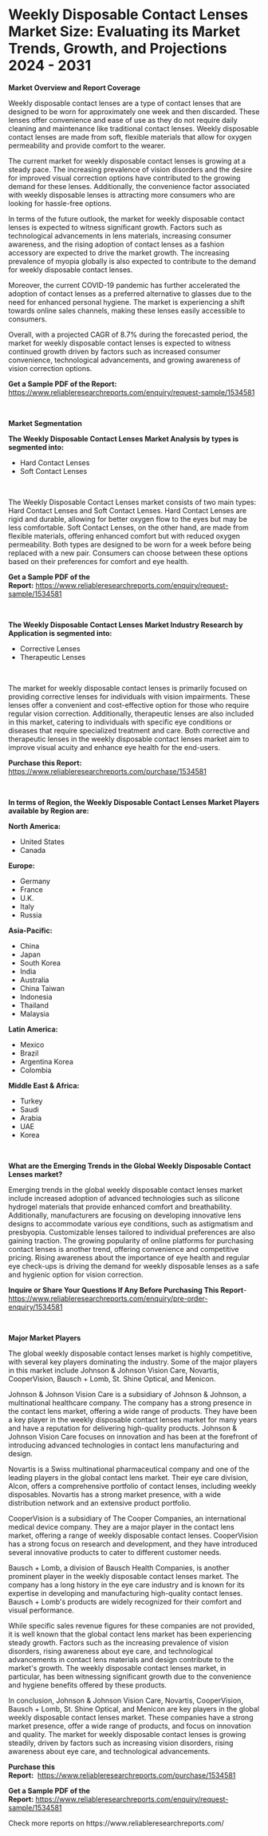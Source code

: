 <p><h1>Weekly Disposable Contact Lenses Market Size: Evaluating its Market Trends, Growth, and Projections 2024 - 2031</h1></p><p><strong>Market Overview and Report Coverage</strong></p>
<p><p>Weekly disposable contact lenses are a type of contact lenses that are designed to be worn for approximately one week and then discarded. These lenses offer convenience and ease of use as they do not require daily cleaning and maintenance like traditional contact lenses. Weekly disposable contact lenses are made from soft, flexible materials that allow for oxygen permeability and provide comfort to the wearer.</p><p>The current market for weekly disposable contact lenses is growing at a steady pace. The increasing prevalence of vision disorders and the desire for improved visual correction options have contributed to the growing demand for these lenses. Additionally, the convenience factor associated with weekly disposable lenses is attracting more consumers who are looking for hassle-free options.</p><p>In terms of the future outlook, the market for weekly disposable contact lenses is expected to witness significant growth. Factors such as technological advancements in lens materials, increasing consumer awareness, and the rising adoption of contact lenses as a fashion accessory are expected to drive the market growth. The increasing prevalence of myopia globally is also expected to contribute to the demand for weekly disposable contact lenses.</p><p>Moreover, the current COVID-19 pandemic has further accelerated the adoption of contact lenses as a preferred alternative to glasses due to the need for enhanced personal hygiene. The market is experiencing a shift towards online sales channels, making these lenses easily accessible to consumers.</p><p>Overall, with a projected CAGR of 8.7% during the forecasted period, the market for weekly disposable contact lenses is expected to witness continued growth driven by factors such as increased consumer convenience, technological advancements, and growing awareness of vision correction options.</p></p>
<p><strong>Get a Sample PDF of the Report:</strong> <a href="https://www.reliableresearchreports.com/enquiry/request-sample/1534581">https://www.reliableresearchreports.com/enquiry/request-sample/1534581</a></p>
<p>&nbsp;</p>
<p><strong>Market Segmentation</strong></p>
<p><strong>The Weekly Disposable Contact Lenses Market Analysis by types is segmented into:</strong></p>
<p><ul><li>Hard Contact Lenses</li><li>Soft Contact Lenses</li></ul></p>
<p>&nbsp;</p>
<p><p>The Weekly Disposable Contact Lenses market consists of two main types: Hard Contact Lenses and Soft Contact Lenses. Hard Contact Lenses are rigid and durable, allowing for better oxygen flow to the eyes but may be less comfortable. Soft Contact Lenses, on the other hand, are made from flexible materials, offering enhanced comfort but with reduced oxygen permeability. Both types are designed to be worn for a week before being replaced with a new pair. Consumers can choose between these options based on their preferences for comfort and eye health.</p></p>
<p><strong>Get a Sample PDF of the Report:</strong>&nbsp;<a href="https://www.reliableresearchreports.com/enquiry/request-sample/1534581">https://www.reliableresearchreports.com/enquiry/request-sample/1534581</a></p>
<p>&nbsp;</p>
<p><strong>The Weekly Disposable Contact Lenses Market Industry Research by Application is segmented into:</strong></p>
<p><ul><li>Corrective Lenses</li><li>Therapeutic Lenses</li></ul></p>
<p>&nbsp;</p>
<p><p>The market for weekly disposable contact lenses is primarily focused on providing corrective lenses for individuals with vision impairments. These lenses offer a convenient and cost-effective option for those who require regular vision correction. Additionally, therapeutic lenses are also included in this market, catering to individuals with specific eye conditions or diseases that require specialized treatment and care. Both corrective and therapeutic lenses in the weekly disposable contact lenses market aim to improve visual acuity and enhance eye health for the end-users.</p></p>
<p><strong>Purchase this Report:</strong>&nbsp; <a href="https://www.reliableresearchreports.com/purchase/1534581">https://www.reliableresearchreports.com/purchase/1534581</a></p>
<p>&nbsp;</p>
<p><strong>In terms of Region, the Weekly Disposable Contact Lenses Market Players available by Region are:</strong></p>
<p>
    <p> <strong> North America: </strong>
        <ul>
            <li>United States</li>
            <li>Canada</li>
        </ul>
        </p> 
    <p> <strong> Europe: </strong>
        <ul>
            <li>Germany</li>
            <li>France</li>
            <li>U.K.</li>
            <li>Italy</li>
            <li>Russia</li>
        </ul>
        </p> 
    <p> <strong> Asia-Pacific: </strong>
        <ul>
            <li>China</li>
            <li>Japan</li>
            <li>South Korea</li>
            <li>India</li>
            <li>Australia</li>
            <li>China Taiwan</li>
            <li>Indonesia</li>
            <li>Thailand</li>
            <li>Malaysia</li>
        </ul>
        </p> 
    <p> <strong> Latin America: </strong>
        <ul>
            <li>Mexico</li>
            <li>Brazil</li>
            <li>Argentina Korea</li>
            <li>Colombia</li>
        </ul>
        </p> 
    <p> <strong> Middle East & Africa: </strong>
        <ul>
            <li>Turkey</li>
            <li>Saudi</li>
            <li>Arabia</li>
            <li>UAE</li>
            <li>Korea</li>
        </ul>
    </p>
    </p>
<p>&nbsp;</p>
<p><strong>What are the Emerging Trends in the Global Weekly Disposable Contact Lenses market?</strong></p>
<p><p>Emerging trends in the global weekly disposable contact lenses market include increased adoption of advanced technologies such as silicone hydrogel materials that provide enhanced comfort and breathability. Additionally, manufacturers are focusing on developing innovative lens designs to accommodate various eye conditions, such as astigmatism and presbyopia. Customizable lenses tailored to individual preferences are also gaining traction. The growing popularity of online platforms for purchasing contact lenses is another trend, offering convenience and competitive pricing. Rising awareness about the importance of eye health and regular eye check-ups is driving the demand for weekly disposable lenses as a safe and hygienic option for vision correction.</p></p>
<p><strong>Inquire or Share Your Questions If Any Before Purchasing This Report</strong>- <a href="https://www.reliableresearchreports.com/enquiry/pre-order-enquiry/1534581">https://www.reliableresearchreports.com/enquiry/pre-order-enquiry/1534581</a></p>
<p>&nbsp;</p>
<p><strong>Major Market Players</strong></p>
<p><p>The global weekly disposable contact lenses market is highly competitive, with several key players dominating the industry. Some of the major players in this market include Johnson & Johnson Vision Care, Novartis, CooperVision, Bausch + Lomb, St. Shine Optical, and Menicon.</p><p>Johnson & Johnson Vision Care is a subsidiary of Johnson & Johnson, a multinational healthcare company. The company has a strong presence in the contact lens market, offering a wide range of products. They have been a key player in the weekly disposable contact lenses market for many years and have a reputation for delivering high-quality products. Johnson & Johnson Vision Care focuses on innovation and has been at the forefront of introducing advanced technologies in contact lens manufacturing and design.</p><p>Novartis is a Swiss multinational pharmaceutical company and one of the leading players in the global contact lens market. Their eye care division, Alcon, offers a comprehensive portfolio of contact lenses, including weekly disposables. Novartis has a strong market presence, with a wide distribution network and an extensive product portfolio.</p><p>CooperVision is a subsidiary of The Cooper Companies, an international medical device company. They are a major player in the contact lens market, offering a range of weekly disposable contact lenses. CooperVision has a strong focus on research and development, and they have introduced several innovative products to cater to different customer needs.</p><p>Bausch + Lomb, a division of Bausch Health Companies, is another prominent player in the weekly disposable contact lenses market. The company has a long history in the eye care industry and is known for its expertise in developing and manufacturing high-quality contact lenses. Bausch + Lomb's products are widely recognized for their comfort and visual performance.</p><p>While specific sales revenue figures for these companies are not provided, it is well known that the global contact lens market has been experiencing steady growth. Factors such as the increasing prevalence of vision disorders, rising awareness about eye care, and technological advancements in contact lens materials and design contribute to the market's growth. The weekly disposable contact lenses market, in particular, has been witnessing significant growth due to the convenience and hygiene benefits offered by these products.</p><p>In conclusion, Johnson & Johnson Vision Care, Novartis, CooperVision, Bausch + Lomb, St. Shine Optical, and Menicon are key players in the global weekly disposable contact lenses market. These companies have a strong market presence, offer a wide range of products, and focus on innovation and quality. The market for weekly disposable contact lenses is growing steadily, driven by factors such as increasing vision disorders, rising awareness about eye care, and technological advancements.</p></p>
<p><strong>Purchase this Report:</strong>&nbsp;&nbsp;<a href="https://www.reliableresearchreports.com/purchase/1534581">https://www.reliableresearchreports.com/purchase/1534581</a></p>
<p></p>
<p><strong>Get a Sample PDF of the Report:</strong>&nbsp;<a href="https://www.reliableresearchreports.com/enquiry/request-sample/1534581">https://www.reliableresearchreports.com/enquiry/request-sample/1534581</a></p>
<p>Check more reports on https://www.reliableresearchreports.com/</p>